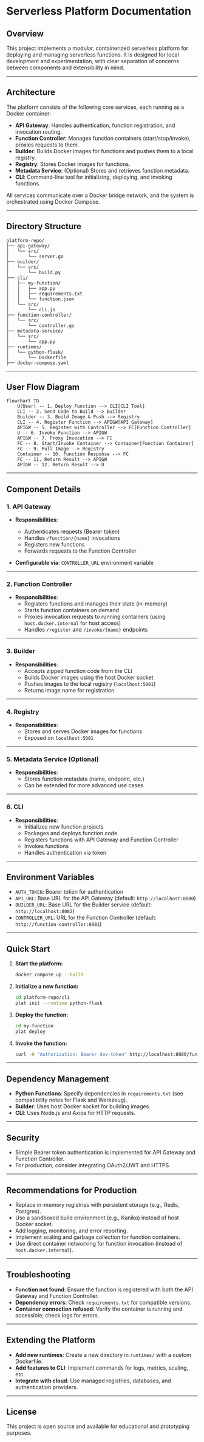 # Serverless Platform Documentation

## Overview

This project implements a modular, containerized serverless platform for deploying and managing serverless functions. It is designed for local development and experimentation, with clear separation of concerns between components and extensibility in mind.

---

## Architecture

The platform consists of the following core services, each running as a Docker container:

- **API Gateway**: Handles authentication, function registration, and invocation routing.
- **Function Controller**: Manages function containers (start/stop/invoke), proxies requests to them.
- **Builder**: Builds Docker images for functions and pushes them to a local registry.
- **Registry**: Stores Docker images for functions.
- **Metadata Service**: (Optional) Stores and retrieves function metadata.
- **CLI**: Command-line tool for initializing, deploying, and invoking functions.

All services communicate over a Docker bridge network, and the system is orchestrated using Docker Compose.

---

## Directory Structure

```plaintext
platform-repo/
├── api-gateway/
│   └── src/
│       └── server.go
├── builder/
│   └── src/
│       └── build.py
├── cli/
│   ├── my-function/
│   │   ├── app.py
│   │   ├── requirements.txt
│   │   └── function.json
│   └── src/
│       └── cli.js
├── function-controller/
│   └── src/
│       └── controller.go
├── metadata-service/
│   └── src/
│       └── app.py
├── runtimes/
│   └── python-flask/
│       └── Dockerfile
├── docker-compose.yaml
```

---

## User Flow Diagram

```mermaid
flowchart TD
    U(User) -- 1. Deploy Function --> CLI[CLI Tool]
    CLI -- 2. Send Code to Build --> Builder
    Builder -- 3. Build Image & Push --> Registry
    CLI -- 4. Register Function --> APIGW[API Gateway]
    APIGW -- 5. Register with Controller --> FC[Function Controller]
    U -- 6. Invoke Function --> APIGW
    APIGW -- 7. Proxy Invocation --> FC
    FC -- 8. Start/Invoke Container --> Container[Function Container]
    FC -- 9. Pull Image --> Registry
    Container -- 10. Function Response --> FC
    FC -- 11. Return Result --> APIGW
    APIGW -- 12. Return Result --> U
```

---

## Component Details

### 1. API Gateway

- **Responsibilities**:

  - Authenticates requests (Bearer token)
  - Handles `/function/{name}` invocations
  - Registers new functions
  - Forwards requests to the Function Controller
- **Configurable via**: `CONTROLLER_URL` environment variable

---

### 2. Function Controller

- **Responsibilities**:
  - Registers functions and manages their state (in-memory)
  - Starts function containers on demand
  - Proxies invocation requests to running containers (using `host.docker.internal` for host access)
  - Handles `/register` and `/invoke/{name}` endpoints

---

### 3. Builder

- **Responsibilities**:
  - Accepts zipped function code from the CLI
  - Builds Docker images using the host Docker socket
  - Pushes images to the local registry (`localhost:5001`)
  - Returns image name for registration

---

### 4. Registry

- **Responsibilities**:
  - Stores and serves Docker images for functions
  - Exposed on `localhost:5001`

---

### 5. Metadata Service (Optional)

- **Responsibilities**:
  - Stores function metadata (name, endpoint, etc.)
  - Can be extended for more advanced use cases

---

### 6. CLI

- **Responsibilities**:
  - Initializes new function projects
  - Packages and deploys function code
  - Registers functions with API Gateway and Function Controller
  - Invokes functions
  - Handles authentication via token

---

## Environment Variables

- `AUTH_TOKEN`: Bearer token for authentication
- `API_URL`: Base URL for the API Gateway (default: `http://localhost:8080`)
- `BUILDER_URL`: Base URL for the Builder service (default: `http://localhost:8082`)
- `CONTROLLER_URL`: URL for the Function Controller (default: `http://function-controller:8081`)

---

## Quick Start

1. **Start the platform:**

   ```sh
   docker compose up --build
   ```
2. **Initialize a new function:**

   ```sh
   cd platform-repo/cli
   plat init --runtime python-flask
   ```
3. **Deploy the function:**

   ```sh
   cd my-function
   plat deploy
   ```
4. **Invoke the function:**

   ```sh
   curl -H "Authorization: Bearer dev-token" http://localhost:8080/function/my-function
   ```

---

## Dependency Management

- **Python Functions**: Specify dependencies in `requirements.txt` (see compatibility notes for Flask and Werkzeug).
- **Builder**: Uses host Docker socket for building images.
- **CLI**: Uses Node.js and Axios for HTTP requests.

---

## Security

- Simple Bearer token authentication is implemented for API Gateway and Function Controller.
- For production, consider integrating OAuth2/JWT and HTTPS.

---

## Recommendations for Production

- Replace in-memory registries with persistent storage (e.g., Redis, Postgres).
- Use a sandboxed build environment (e.g., Kaniko) instead of host Docker socket.
- Add logging, monitoring, and error reporting.
- Implement scaling and garbage collection for function containers.
- Use direct container networking for function invocation (instead of `host.docker.internal`).

---

## Troubleshooting

- **Function not found**: Ensure the function is registered with both the API Gateway and Function Controller.
- **Dependency errors**: Check `requirements.txt` for compatible versions.
- **Container connection refused**: Verify the container is running and accessible; check logs for errors.

---

## Extending the Platform

- **Add new runtimes**: Create a new directory in `runtimes/` with a custom Dockerfile.
- **Add features to CLI**: Implement commands for logs, metrics, scaling, etc.
- **Integrate with cloud**: Use managed registries, databases, and authentication providers.

---

## License

This project is open source and available for educational and prototyping purposes.

